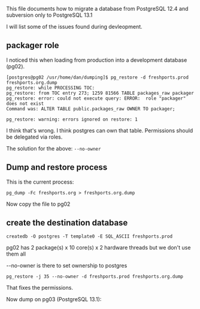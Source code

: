 This file documents how to migrate a database from PostgreSQL 12.4 and subversion only
to PostgreSQL 13.1

I will list some of the issues found during devleopment.

## packager role

I noticed this when loading from production into a development
database (pg02).

```
[postgres@pg02 /usr/home/dan/dumping]$ pg_restore -d freshports.prod freshports.org.dump 
pg_restore: while PROCESSING TOC:
pg_restore: from TOC entry 273; 1259 81566 TABLE packages_raw packager
pg_restore: error: could not execute query: ERROR:  role "packager" does not exist
Command was: ALTER TABLE public.packages_raw OWNER TO packager;

pg_restore: warning: errors ignored on restore: 1
```

I think that's wrong. I think postgres can own that table. Permissions
should be delegated via roles.

The solution for the above: `--no-owner`


## Dump and restore process

This is the current process:

`pg_dump -Fc freshports.org > freshports.org.dump`

Now copy the file to pg02

## create the destination database

`createdb -O postgres -T template0 -E SQL_ASCII freshports.prod`

pg02 has 2 package(s) x 10 core(s) x 2 hardware threads
but we don't use them all

\--no-owner is there to set ownership to postgres

``pg_restore -j 35 --no-owner -d freshports.prod freshports.org.dump``

That fixes the permissions.

Now dump on pg03 (PostgreSQL 13.1):

